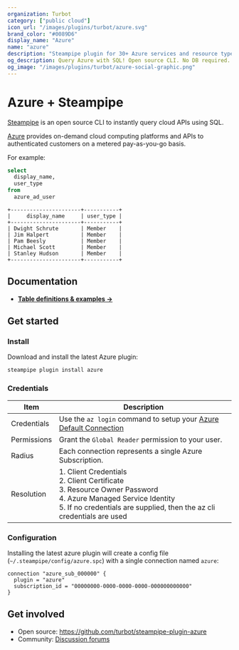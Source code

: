 ```yaml
---
organization: Turbot
category: ["public cloud"]
icon_url: "/images/plugins/turbot/azure.svg"
brand_color: "#0089D6"
display_name: "Azure"
name: "azure"
description: "Steampipe plugin for 30+ Azure services and resource types."
og_description: Query Azure with SQL! Open source CLI. No DB required. 
og_image: "/images/plugins/turbot/azure-social-graphic.png"
---
```


# Azure + Steampipe

[Steampipe](https://steampipe.io) is an open source CLI to instantly query cloud APIs using SQL.

[Azure](https://azure.amazon.com/) provides on-demand cloud computing platforms and APIs to authenticated customers on a metered pay-as-you-go basis. 

For example:

```sql
select 
  display_name, 
  user_type 
from 
  azure_ad_user 
```

```
+----------------------+-----------+
|     display_name     | user_type |
+----------------------+-----------+
| Dwight Schrute       | Member    |
| Jim Halpert          | Member    |
| Pam Beesly           | Member    |
| Michael Scott        | Member    |
| Stanley Hudson       | Member    |
+----------------------+-----------+
```

## Documentation

- **[Table definitions & examples →](azure/tables)**

## Get started

### Install

Download and install the latest Azure plugin:

```bash
steampipe plugin install azure
```

### Credentials

| Item | Description |
| - | - |
| Credentials | Use the `az login` command to setup your [Azure Default Connection](https://docs.microsoft.com/en-us/cli/azure/authenticate-azure-cli) |
| Permissions | Grant the `Global Reader` permission to your user. |
| Radius | Each connection represents a single Azure Subscription. |
| Resolution |  1. Client Credentials<br />2. Client Certificate<br />3. Resource Owner Password<br />4. Azure Managed Service Identity<br />5. If no credentials are supplied, then the az cli credentials are used |

### Configuration

Installing the latest azure plugin will create a config file (`~/.steampipe/config/azure.spc`) with a single connection named `azure`:

```hcl
connection "azure_sub_000000" {
  plugin = "azure"
  subscription_id = "00000000-0000-0000-0000-000000000000"
}
```

## Get involved

* Open source: https://github.com/turbot/steampipe-plugin-azure
* Community: [Discussion forums](https://github.com/turbot/steampipe/discussions)